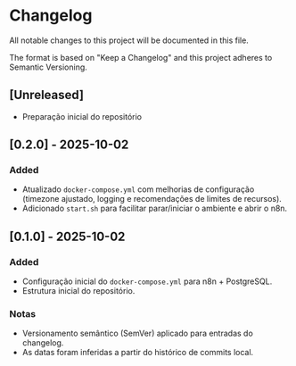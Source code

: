 # Changelog

All notable changes to this project will be documented in this file.

The format is based on "Keep a Changelog" and this project adheres to
Semantic Versioning.

## [Unreleased]

- Preparação inicial do repositório

## [0.2.0] - 2025-10-02
### Added
- Atualizado `docker-compose.yml` com melhorias de configuração (timezone
  ajustado, logging e recomendações de limites de recursos).
- Adicionado `start.sh` para facilitar parar/iniciar o ambiente e abrir o n8n.

## [0.1.0] - 2025-10-02
### Added
- Configuração inicial do `docker-compose.yml` para n8n + PostgreSQL.
- Estrutura inicial do repositório.


### Notas
- Versionamento semântico (SemVer) aplicado para entradas do changelog.
- As datas foram inferidas a partir do histórico de commits local.

